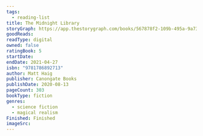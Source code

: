 ```yaml
---
tags:
  - reading-list
title: The Midnight Library
storyGraph: https://app.thestorygraph.com/books/567878f2-109b-495a-9a73-4f5488099534
goodReads:
readType: digital
owned: false
ratingBook: 5
startDate:
endDate: 2021-04-27
isbn: "9781786892713"
author: Matt Haig
publisher: Canongate Books
publishDate: 2020-08-13
pageCount: 303
bookType: fiction
genres:
  - science fiction
  - magical realism
Finished: Finished
imageSrc:
---
```


